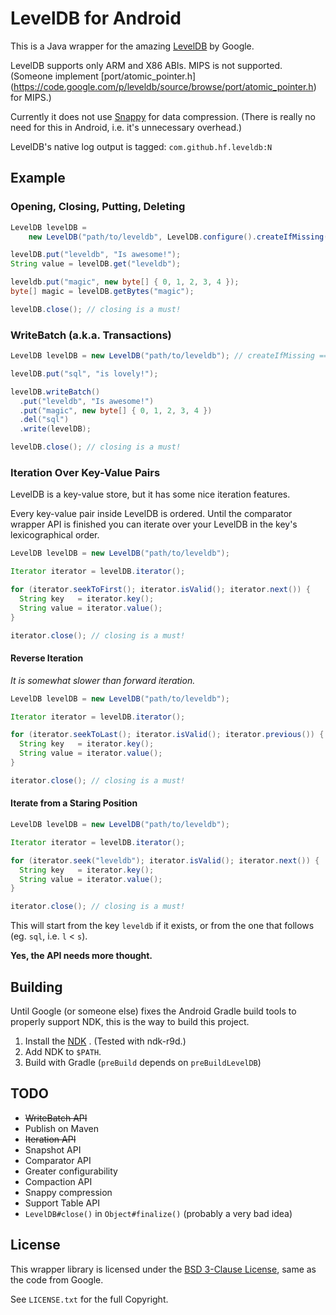 # LevelDB for Android

This is a Java wrapper for the amazing
[LevelDB](https://code.google.com/p/leveldb/) by Google.

LevelDB supports only ARM and X86 ABIs. MIPS is not supported. (Someone
implement [port/atomic_pointer.h]
(https://code.google.com/p/leveldb/source/browse/port/atomic_pointer.h) for
MIPS.)

Currently it does not use [Snappy](https://code.google.com/p/snappy/) for data
compression. (There is really no need for this in Android, i.e. it's unnecessary
overhead.)

LevelDB's native log output is tagged: `com.github.hf.leveldb:N`

## Example

### Opening, Closing, Putting, Deleting

```java
LevelDB levelDB =
    new LevelDB("path/to/leveldb", LevelDB.configure().createIfMissing(true));

levelDB.put("leveldb", "Is awesome!");
String value = levelDB.get("leveldb");

leveldb.put("magic", new byte[] { 0, 1, 2, 3, 4 });
byte[] magic = levelDB.getBytes("magic");

levelDB.close(); // closing is a must!
```

### WriteBatch (a.k.a. Transactions)

```java
LevelDB levelDB = new LevelDB("path/to/leveldb"); // createIfMissing == true

levelDB.put("sql", "is lovely!");

levelDB.writeBatch()
  .put("leveldb", "Is awesome!")
  .put("magic", new byte[] { 0, 1, 2, 3, 4 })
  .del("sql")
  .write(levelDB);

levelDB.close(); // closing is a must!

```

### Iteration Over Key-Value Pairs

LevelDB is a key-value store, but it has some nice iteration features.

Every key-value pair inside LevelDB is ordered. Until the comparator wrapper API
is finished you can iterate over your LevelDB in the key's lexicographical order.

```java
LevelDB levelDB = new LevelDB("path/to/leveldb");

Iterator iterator = levelDB.iterator();

for (iterator.seekToFirst(); iterator.isValid(); iterator.next()) {
  String key   = iterator.key();
  String value = iterator.value();
}

iterator.close(); // closing is a must!
```

#### Reverse Iteration

*It is somewhat slower than forward iteration.*

```java
LevelDB levelDB = new LevelDB("path/to/leveldb");

Iterator iterator = levelDB.iterator();

for (iterator.seekToLast(); iterator.isValid(); iterator.previous()) {
  String key   = iterator.key();
  String value = iterator.value();
}

iterator.close(); // closing is a must!
```

#### Iterate from a Staring Position

```java
LevelDB levelDB = new LevelDB("path/to/leveldb");

Iterator iterator = levelDB.iterator();

for (iterator.seek("leveldb"); iterator.isValid(); iterator.next()) {
  String key   = iterator.key();
  String value = iterator.value();
}

iterator.close(); // closing is a must!
```

This will start from the key `leveldb` if it exists, or from the one that
follows (eg. `sql`, i.e. `l` < `s`).

**Yes, the API needs more thought.**

## Building

Until Google (or someone else) fixes the Android Gradle build tools to properly
support NDK, this is the way to build this project.

1. Install the [NDK](https://developer.android.com/tools/sdk/ndk/index.html)
. (Tested with ndk-r9d.)
2. Add NDK to `$PATH`.
3. Build with Gradle (`preBuild` depends on `preBuildLevelDB`)

## TODO

* ~~WriteBatch API~~
* Publish on Maven
* ~~Iteration API~~
* Snapshot API
* Comparator API
* Greater configurability
* Compaction API
* Snappy compression
* Support Table API
* `LevelDB#close()` in `Object#finalize()` (probably a very bad idea)

## License

This wrapper library is licensed under the
[BSD 3-Clause License](http://opensource.org/licenses/BSD-3-Clause),
same as the code from Google.

See `LICENSE.txt` for the full Copyright.
